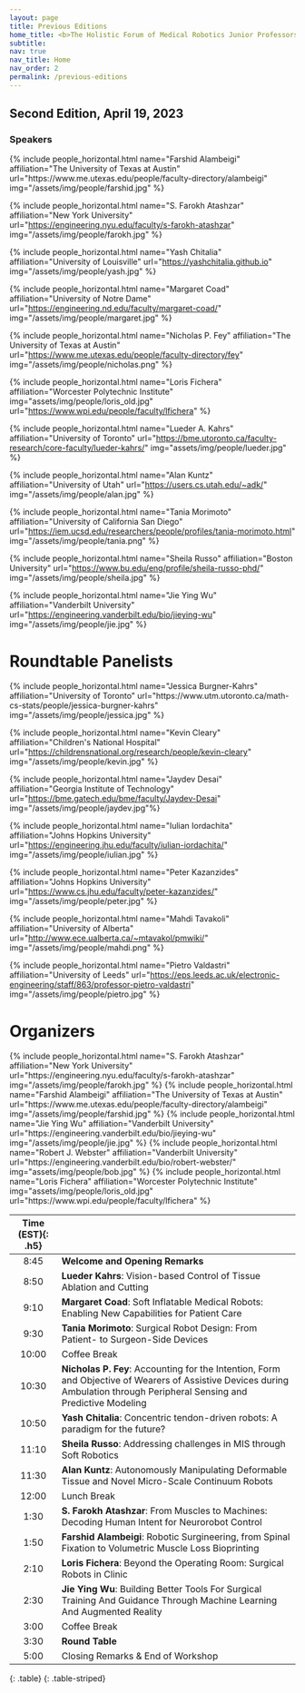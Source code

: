 ```yaml
---
layout: page
title: Previous Editions
home_title: <b>The Holistic Forum of Medical Robotics Junior Professors @ ISMR 2024</b>
subtitle:
nav: true
nav_title: Home
nav_order: 2
permalink: /previous-editions
---
```


Second Edition, April 19, 2023
----
### Speakers

<div class="row row-cols-2 projects pt-3 pb-3">
  {% include people_horizontal.html name="Farshid Alambeigi" affiliation="The University of Texas at Austin" url="https://www.me.utexas.edu/people/faculty-directory/alambeigi" img="/assets/img/people/farshid.jpg" %}

  {% include people_horizontal.html name="S. Farokh Atashzar" affiliation="New York University" url="https://engineering.nyu.edu/faculty/s-farokh-atashzar" img="/assets/img/people/farokh.jpg" %}

  {% include people_horizontal.html name="Yash Chitalia" affiliation="University of Louisville" url="https://yashchitalia.github.io" img="/assets/img/people/yash.jpg" %}

  {% include people_horizontal.html name="Margaret Coad" affiliation="University of Notre Dame" url="https://engineering.nd.edu/faculty/margaret-coad/" img="/assets/img/people/margaret.jpg" %}

  {% include people_horizontal.html name="Nicholas P. Fey" affiliation="The University of Texas at Austin" url="https://www.me.utexas.edu/people/faculty-directory/fey" img="/assets/img/people/nicholas.png" %}

  {% include people_horizontal.html name="Loris Fichera" affiliation="Worcester Polytechnic Institute" img="assets/img/people/loris_old.jpg" url="https://www.wpi.edu/people/faculty/lfichera" %}

  {% include people_horizontal.html name="Lueder A. Kahrs" affiliation="University of Toronto" url="https://bme.utoronto.ca/faculty-research/core-faculty/lueder-kahrs/" img="assets/img/people/lueder.jpg" %}

  {% include people_horizontal.html name="Alan Kuntz" affiliation="University of Utah" url="https://users.cs.utah.edu/~adk/" img="/assets/img/people/alan.jpg" %}

  {% include people_horizontal.html name="Tania Morimoto" affiliation="University of California San Diego" url="https://iem.ucsd.edu/researchers/people/profiles/tania-morimoto.html" img="/assets/img/people/tania.png" %}

  {% include people_horizontal.html name="Sheila Russo" affiliation="Boston University" url="https://www.bu.edu/eng/profile/sheila-russo-phd/" img="/assets/img/people/sheila.jpg" %}

  {% include people_horizontal.html name="Jie Ying Wu" affiliation="Vanderbilt University" url="https://engineering.vanderbilt.edu/bio/jieying-wu" img="/assets/img/people/jie.jpg" %}

</div>

# Roundtable Panelists
<div class="row row-cols-2 projects pt-3 pb-3">
  {% include people_horizontal.html name="Jessica Burgner-Kahrs" affiliation="University of Toronto" url="https://www.utm.utoronto.ca/math-cs-stats/people/jessica-burgner-kahrs" img="/assets/img/people/jessica.jpg" %}

  {% include people_horizontal.html name="Kevin Cleary" affiliation="Children's National Hospital" url="https://childrensnational.org/research/people/kevin-cleary" img="/assets/img/people/kevin.jpg" %}

  {% include people_horizontal.html name="Jaydev Desai" affiliation="Georgia Institute of Technology" url="https://bme.gatech.edu/bme/faculty/Jaydev-Desai" img="/assets/img/people/jaydev.jpg"%}

  {% include people_horizontal.html name="Iulian Iordachita" affiliation="Johns Hopkins University" url="https://engineering.jhu.edu/faculty/iulian-iordachita/" img="/assets/img/people/iulian.jpg" %}

  {% include people_horizontal.html name="Peter Kazanzides" affiliation="Johns Hopkins University" url="https://www.cs.jhu.edu/faculty/peter-kazanzides/" img="/assets/img/people/peter.jpg" %}

  {% include people_horizontal.html name="Mahdi Tavakoli" affiliation="University of Alberta" url="http://www.ece.ualberta.ca/~mtavakol/pmwiki/" img="/assets/img/people/mahdi.png" %}

  {% include people_horizontal.html name="Pietro Valdastri" affiliation="University of Leeds" url="https://eps.leeds.ac.uk/electronic-engineering/staff/863/professor-pietro-valdastri" img="/assets/img/people/pietro.jpg" %}


</div>

# Organizers
<div class="row row-cols-2 projects pt-3 pb-3">
  {% include people_horizontal.html name="S. Farokh Atashzar" affiliation="New York University" url="https://engineering.nyu.edu/faculty/s-farokh-atashzar" img="/assets/img/people/farokh.jpg" %}
  {% include people_horizontal.html name="Farshid Alambeigi" affiliation="The University of Texas at Austin" url="https://www.me.utexas.edu/people/faculty-directory/alambeigi" img="/assets/img/people/farshid.jpg" %}
  {% include people_horizontal.html name="Jie Ying Wu" affiliation="Vanderbilt University" url="https://engineering.vanderbilt.edu/bio/jieying-wu" img="/assets/img/people/jie.jpg" %}
  {% include people_horizontal.html name="Robert J. Webster" affiliation="Vanderbilt University" url="https://engineering.vanderbilt.edu/bio/robert-webster/" img="assets/img/people/bob.jpg" %}
  {% include people_horizontal.html name="Loris Fichera" affiliation="Worcester Polytechnic Institute" img="assets/img/people/loris_old.jpg" url="https://www.wpi.edu/people/faculty/lfichera" %}
</div>

| **Time (EST)**{: .h5} |  |
| :-----:   | :----- |
| 8:45 | **Welcome and Opening Remarks** |
| 8:50 | **Lueder Kahrs**: Vision-based Control of Tissue Ablation and Cutting |
| 9:10 | **Margaret Coad**: Soft Inflatable Medical Robots: Enabling New Capabilities for Patient Care |
| 9:30 | **Tania Morimoto**: Surgical Robot Design: From Patient- to Surgeon-Side Devices |
| 10:00 | Coffee Break |
| 10:30 | **Nicholas P. Fey**: Accounting for the Intention, Form and Objective of Wearers of Assistive Devices during Ambulation through Peripheral Sensing and Predictive Modeling |
| 10:50 | **Yash Chitalia**: Concentric tendon-driven robots: A paradigm for the future?|
| 11:10 | **Sheila Russo**: Addressing challenges in MIS through Soft Robotics|
| 11:30 | **Alan Kuntz**: Autonomously Manipulating Deformable Tissue and Novel Micro-Scale Continuum Robots|
| 12:00 | Lunch Break |
| 1:30 | **S. Farokh Atashzar**: From Muscles to Machines: Decoding Human Intent for Neurorobot Control |
| 1:50 | **Farshid Alambeigi**: Robotic Surgineering, from Spinal Fixation to Volumetric Muscle Loss Bioprinting |
| 2:10 | **Loris Fichera**: Beyond the Operating Room: Surgical Robots in Clinic |
| 2:30 | **Jie Ying Wu**: Building Better Tools For Surgical Training And Guidance Through Machine Learning And Augmented Reality |
| 3:00 | Coffee Break |
| 3:30 | **Round Table** |
| 5:00 | Closing Remarks & End of Workshop |
{: .table}
{: .table-striped}
